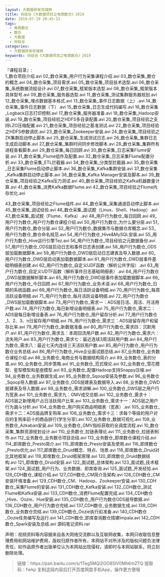 ```yaml
---
layout: 大数据研发攻城狮
title: 尚硅谷《大数据项目之电商数仓》2019
date: 2019-07-19 20:45:13
tags:
  - 电商数仓
  - 数仓
  - 大数据
  - 尚硅谷
categories:
  - 大数据研发攻城狮
keywords: 尚硅谷《大数据项目之电商数仓》2019
---
```


『课程目录』:  
1_数仓项目介绍.avi
02_数仓采集_用户行为采集课程介绍.avi
03_数仓采集_数仓的概念.avi
04_数仓采集_项目需求.avi
05_数仓采集_项目技术选型.avi
06_数仓采集_系统数据流程设计.avi
07_数仓采集_框架版本选型.avi
08_数仓采集_框架版本具体型号.avi
09_数仓采集_服务器选型.avi
11_数仓采集_测试集群服务器规划.avi
12_数仓采集_埋点数据基本格式.avi
13_数仓采集_事件日志数据（上）.avi
14_数仓采集_事件日志数据（下）.avi
15_数仓采集_日志生成代码编写.avi
16_数仓采集_Logback日志打印控制.avi
17_数仓采集_服务器准备.avi
18_数仓采集_Hadoop安装.avi
19_数仓采集_项目经验之HDFS多目录配置.avi
20_数仓采集_项目经验之支持LZO压缩配置.avi
21_数仓采集_项目经验之基准测试.avi
22_数仓采集_项目经验之HDFS参数调优.avi
23_数仓采集_Zookeeper安装.avi
24_数仓采集_项目经验之ZK集群启动停止脚本.avi
25_数仓采集_生成测试日志.avi
26_数仓采集_集群日志生成启动脚本.avi
27_数仓采集_集群时间同步修改脚本.avi
28_数仓采集_集群所有进程查看脚本.avi
29_数仓采集_每日回顾.avi
30_数仓采集_日志采集Flume安装.avi
31_数仓采集_Flume组件及配置.avi
32_数仓采集_日志采集Flume配置分析.avi
33_数仓采集_ETL拦截器.avi
34_数仓采集_分类型拦截器.avi
35_数仓采集_日志采集Flume启动停止脚本.avi
36_数仓采集_Kafka集群安装.avi
37_数仓采集_Kafka集群启动停止脚本.avi
38_数仓采集_Kafka Manager安装及脚本.avi
39_数仓采集_项目经验之Kafka压力测试.avi
40_数仓采集_项目经验之Kafka机器数量计算.avi
41_数仓采集_消费Kafka数据Flume.avi
42_数仓采集_项目经验之Flume内存优化.avi
<!-- more --> 
43_数仓采集_项目经验之Flume组件.avi
44_数仓采集_采集通道启动停止脚本.avi
45_数仓采集_调试经验.avi
46_数仓采集_面试题（Linux、Shell、Hadoop）.avi
47_数仓采集_面试题（Flume、Kafka）.avi
48_用户行为数仓_每日回顾.avi
49_用户行为数仓_用户行为数仓课程介绍.avi
50_用户行为数仓_为什么要分层.avi
51_用户行为数仓_数仓分层.avi
52_用户行为数仓_数据集市与数据仓库概念.avi
53_用户行为数仓_数仓命名规范.avi
54_用户行为数仓_Hive&MySQL安装.avi
55_用户行为数仓_Hive运行引擎Tez.avi
56_用户行为数仓_项目经验之元数据备份.avi
57_用户行为数仓_ODS层启动日志和事件日志表创建.avi
58_用户行为数仓_ODS层加载数据脚本.avi
59_用户行为数仓_DWD层启动日志建表及导入数据.avi
60_ 用户行为数仓_DWD层启动表加载数据脚本.avi
61_用户行为数仓_DWD层事件基础明细表创建.avi
62_用户行为数仓_自定义UDF函数（解析公共字段）.avi
63_用户行为数仓_自定义UDTF函数（解析事件日志基础明细表）.avi
64_用户行为数仓_DWD层数据解析脚本.avi
65_用户行为数仓_DWD层事件表加载数据脚本.avi
66_用户行为数仓_今日回顾.avi
67_用户行为数仓_业务术语.avi
68_用户行为数仓_日期的系统函数.avi
69_用户行为数仓_每日活跃设备明细.avi
70_用户行为数仓_每周活跃设备明细.avi
71_用户行为数仓_每月活跃设备明细.avi
72_用户行为数仓_DWS层加载数据脚本.avi
73_用户行为数仓_需求一：ADS层日活、周活、月活用户数.avi
74_用户行为数仓_每日新增设备明细表.avi
75_用户行为数仓_需求二：ADS层每日新增设备表.avi
76_用户行为数仓_用户留存分析.avi
77_用户行为数仓_1、2、3、n日留存用户明细.avi
78_用户行为数仓_需求三：ADS层留存用户和留存比率.avi
79_用户行为数仓_新数据准备.avi
80_用户行为数仓_需求四：沉默用户.avi
81_用户行为数仓_需求五：本周回流用户数.avi
82_用户行为数仓_需求六：流失用户.avi
83_用户行为数仓_需求七：最近连续3周活跃用户数.avi
84_用户行为数仓_需求八：最近七天内连续三天活跃用户数.avi
85_用户行为数仓_用户行为数仓业务总结.avi
86_用户行为数仓_Hive企业面试题总结.avi
87_业务数仓_业务数仓课程介绍.avi
88_业务数仓_电商业务与数据结构简介.avi
89_业务数仓_表的分类.avi
90_业务数仓_同步策略.avi
91_业务数仓_范式理论.avi
92_业务数仓_雪花模型、星型模型和星座模型.avi
93_业务数仓_配置Hadoop支持Snappy压缩.avi
94_业务数仓_业务数据生成.avi
95_业务数仓_Sqoop安装及参数.avi
96_业务数仓_Sqoop导入数据.avi
97_业务数仓_ODS层建表及数据导入.avi
98_业务数仓_DWD层建表及导入数据.avi
99_业务数仓_需求讲解.avi
100_业务数仓_DWS层之用户行为宽表.avi
101_业务数仓_需求九：GMV成交总额.avi
102_业务数仓_需求十：ADS层之新增用户占日活跃用户比率.avi
103_业务数仓_需求十一：ADS层之用户行为漏斗分析.avi
104_业务数仓_用户购买商品明细表（宽表）.avi
105_业务数仓_需求十二：ADS层品牌复购率.avi
106_业务数仓_需求十三：求每个等级的用户对应的复购率前十的商品排行(学生分享).avi
107_业务数仓_数据可视化.avi
108_业务数仓_Azkaban安装.avi
109_业务数仓_GMV指标获取的全调度流程.avi
10_数仓采集_集群资源规划设计.avi
110_业务数仓_拉链表理论.avi
111_业务数仓_拉链表制作.avi
112_业务数仓_业务数仓项目总结.avi
113_业务数仓_即席数仓课程介绍.avi
114_即席数仓_Presto简介.avi
115_即席数仓_Presto安装及使用.avi
116_即席数仓_Presto优化.avi
117_即席数仓_Druid概念、特点、场景.avi
118_即席数仓_Druid对比其他框架.avi
119_即席数仓_Druid框架原理.avi
120_即席数仓_Druid数据结构.avi
121_即席数仓_Druid安装.avi
122_面试题_总体架构.avi
123_面试题_技术框架.avi
124_面试题_用户行为、业务数据、即席查询.avi
125_面试题_开发经验.avi
126_CDH数仓_课程介绍.avi
127_CDH数仓_CM简介及架构.avi
128_CDH数仓_CM安装环境准备.avi
129_CDH数仓_CM、Hadoop、Zookeeper安装.avi
130_CDH数仓_采集Flume的安装.avi
131_CDH数仓_Kafka安装.avi
132_CDH数仓_测试Flume和Kafka安装.avi
133_CDH数仓_消费Flume配置完成.avi
134_CDH数仓_Hive、Oozie、Hue安装.avi
135_CDH数仓_用户行为数仓ODS层导数据.avi
136_CDH数仓_用户行为数仓完结.avi
137_CDH数仓_业务数据生成.avi
138_CDH数仓_业务数仓完结.avi
139_CDH数仓_Oozie执行前准备.avi
140_CDH数仓_Oozie任务编写及运行.avi
141_CDH数仓_即席查询数仓搭建Impala.avi
142_CDH数仓_Spark安装及总结.avi
源码笔记资料.rar

<div class="post-copyright">
    <div class="post-copyright__author">
      <span class="post-copyright-meta">声明：视频资料等内容据来自各大网络交流群以及互联网收集，本网只收取信息整理费用和网站维护费用，版权归原作者所有，本网站不对所涉及的版权问题负法律责任，如作品原作者出版单位认为本网站出现侵权，请即时与本网站联系，将立刻删除处理。 </span>
    </div>
</div>

<blockquote class="blockquote-center">
链接：https://pan.baidu.com/s/1Teg5MQl2OO8SlV0Mh6mZTQ 
提取码：fwkp 
复制这段内容后打开百度网盘手机App，操作更方便哦
</blockquote>

